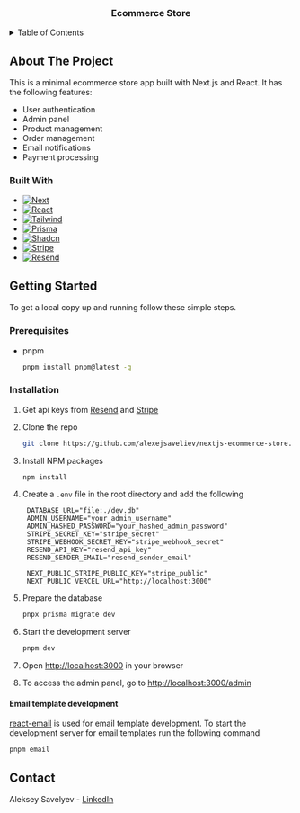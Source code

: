 <br />
<div align="center">
<h3 align="center">Ecommerce Store</h3>
</div>

<!-- TABLE OF CONTENTS -->
<details>
  <summary>Table of Contents</summary>
  <ol>
    <li>
      <a href="#about-the-project">About The Project</a>
      <ul>
        <li><a href="#built-with">Built With</a></li>
      </ul>
    </li>
    <li>
      <a href="#getting-started">Getting Started</a>
      <ul>
        <li><a href="#prerequisites">Prerequisites</a></li>
        <li><a href="#installation">Installation</a></li>
        <li><a href="#email-template-development">Email template</a></li>
      </ul>
    </li>
    <li><a href="#usage">Usage</a></li>
    <li><a href="#contact">Contact</a></li>
  </ol>
</details>

<!-- ABOUT THE PROJECT -->

## About The Project

This is a minimal ecommerce store app built with Next.js and React. It has the following features:

- User authentication
- Admin panel
- Product management
- Order management
- Email notifications
- Payment processing


### Built With

- [![Next][Next.js]][Next-url]
- [![React][React.js]][React-url]
- [![Tailwind][Tailwind.css]][Tailwind-url]
- [![Prisma][Prisma.js]][Prisma-url]
- [![Shadcn][Shadcn]][Shadcn-url]
- [![Stripe][Stripe]][Stripe-url]
- [![Resend][Resend]][Resend-url]

<!-- GETTING STARTED -->

## Getting Started

To get a local copy up and running follow these simple steps.

### Prerequisites

- pnpm
  ```sh
  pnpm install pnpm@latest -g
  ```

### Installation

1. Get api keys from [Resend](https://resend.io/) and [Stripe](https://stripe.com/)
2. Clone the repo
   ```sh
   git clone https://github.com/alexejsaveliev/nextjs-ecommerce-store.git
   ```
3. Install NPM packages
   ```sh
   npm install
   ```
4. Create a `.env` file in the root directory and add the following

   ```dotenv
    DATABASE_URL="file:./dev.db"
    ADMIN_USERNAME="your_admin_username"
    ADMIN_HASHED_PASSWORD="your_hashed_admin_password"
    STRIPE_SECRET_KEY="stripe_secret"
    STRIPE_WEBHOOK_SECRET_KEY="stripe_webhook_secret"
    RESEND_API_KEY="resend_api_key"
    RESEND_SENDER_EMAIL="resend_sender_email"

    NEXT_PUBLIC_STRIPE_PUBLIC_KEY="stripe_public"
    NEXT_PUBLIC_VERCEL_URL="http://localhost:3000"
   ```

5. Prepare the database
   ```sh
   pnpx prisma migrate dev
   ```
6. Start the development server
   ```sh
   pnpm dev
   ```
7. Open [http://localhost:3000](http://localhost:3000) in your browser
8. To access the admin panel, go to [http://localhost:3000/admin](http://localhost:3000/admin)
   

#### Email template development
[react-email](https://react.email/) is used for email template development. To start the development server for email templates run the following command
   ```sh
   pnpm email
   ```


## Contact

Aleksey Savelyev - [LinkedIn](https://www.linkedin.com/in/alexejsaveliev/)

<!-- MARKDOWN LINKS & IMAGES -->
<!-- https://www.markdownguide.org/basic-syntax/#reference-style-links -->

[Next.js]: https://img.shields.io/badge/next.js-000000?style=for-the-badge&logo=nextdotjs&logoColor=white
[Next-url]: https://nextjs.org/
[React.js]: https://img.shields.io/badge/React-20232A?style=for-the-badge&logo=react&logoColor=61DAFB
[React-url]: https://reactjs.org/
[Tailwind.css]: https://img.shields.io/badge/tailwindcss-38B2AC?style=for-the-badge&logo=tailwind-css&logoColor=white
[Tailwind-url]: https://tailwindcss.com/
[Prisma.js]: https://img.shields.io/badge/prisma-2D3748?style=for-the-badge&logo=prisma&logoColor=white
[Prisma-url]: https://www.prisma.io/
[Shadcn]: https://img.shields.io/badge/shadcn-000000?style=for-the-badge&logo=shadcn&logoColor=white
[Shadcn-url]: https://ui.shadcn.com/
[Stripe]: https://img.shields.io/badge/stripe-675dff?style=for-the-badge&logo=stripe&logoColor=white
[Stripe-url]: https://stripe.com/
[Resend]: https://img.shields.io/badge/resend-FFA500?style=for-the-badge&logo=resend&logoColor=white
[Resend-url]: https://resend.com/
